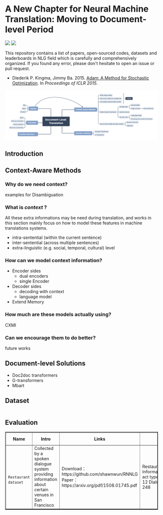 # A New Chapter for Neural Machine Translation: Moving to Document-level Period

![](https://img.shields.io/badge/Status-building-brightgreen) ![](https://img.shields.io/badge/PRs-Welcome-red) 

This repository contains a list of papers, open-sourced codes, datasets and leaderboards in NLG field which is carefully and comprehensively organized. If you found any error, please don't hesitate to open an issue or pull request.

* Diederik P. Kingma, Jimmy Ba. 2015. [Adam: A Method for Stochastic Optimization](https://arxiv.org/pdf/1412.6980). In *Proceedings of ICLR 2015*. 

![mind](dlt.png)

## Introduction

## Context-Aware Methods

### Why do we need context?

examples for Disambiguation

### What is _context_ ?

All these extra informations may be need during translation, and works in this section mainly focus on how to model these features in machine translations systems.

* intra-sentential (within the current sentence)
* inter-sentential (across multiple sentences)
* extra-linguistic (e.g. social, temporal, cultural) level

### How can we model context information?

* Encoder sides
  * dual encoders
  * single Encoder
* Decoder sides
  * decoding with context
  * language model
* Extend Memory

### How much are these models actually using?

CXMI

### Can we encourage them to do better?

future works

## Document-level Solutions

* Doc2doc transformers
* G-transformers
* Mbart

## Dataset

<div style="overflow-x: auto; overflow-y: auto; height: auto; width:100%;">
<table style="width:100%" border="2">
<thead>
  <tr>
    <th>Name</th>
    <th>Intro</th>
    <th>Links</th>
    <th>Detail</th>
    <th>Size & Stats</th>
  </tr>
</thead>
<tbody >
<tr>
	<td><code> Restaurant dataset                         </td></code>
		<td> Collected by a spoken dialogue system providing information about certain venues in San Francisco </td>
		<td> Download： https://github.com/shawnwun/RNNLG   Paper： https://arxiv.org/pdf/1508.01745.pdf</td>
		<td> Restaurant Information;Dialogue act types: 8  Slots: 12 Dialogue acts: 248 </td>
		<td> Dialogues: around 1k  Utterances: around 5192   the ratio of training, validation, and testing set: 3:1:1     </td>
</tr>

## Evaluation